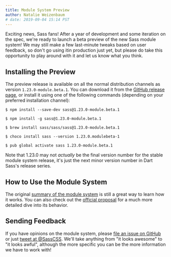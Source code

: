 ```yaml
---
title: Module System Preview
author: Natalie Weizenbaum
# date: 2019-09-04 15:14 PST
---
```


Exciting news, Sass fans! After a year of development and some iteration on the
spec, we're ready to launch a beta preview of the new Sass module system! We may
still make a few last-minute tweaks based on user feedback, so don't go using
itin production just yet, but please do take this opportunity to play around
with it and let us know what you think.

## Installing the Preview

The preview release is available on all the normal distribution channels as
version `1.23.0-module.beta.1`. You can download it from the [GitHub release
page](https://github.com/sass/dart-sass/releases/tag/1.23.0-module.beta.1), or
install it using one of the following commands (depending on your preferred
installation channel):

```shellsession
$ npm install --save-dev sass@1.23.0-module.beta.1

$ npm install -g sass@1.23.0-module.beta.1

$ brew install sass/sass/sass@1.23.0-module.beta.1

$ choco install sass --version 1.23.0.modulebeta-1

$ pub global activate sass 1.23.0-module.beta.1
```

Note that 1.23.0 may not *actually* be the final version number for the stable
module system release, it's just the next minor version number in Dart Sass's
release series.

## How to Use the Module System

The original [summary of the module
system](/blog/request-for-comments-module-system-proposal) is still a great way
to learn how it works. You can also check out the [official
proposal](https://github.com/sass/sass/blob/main/accepted/module-system.md)
for a much more detailed dive into its behavior.

## Sending Feedback

If you have opinions on the module system, please [file an issue on
GitHub](https://github.com/sass/language/issues/new) or just [tweet at
@SassCSS](https://twitter.com/SassCSS). We'll take anything from "it looks
awesome" to "it looks awful", although the more specific you can be the more
information we have to work with!
